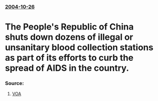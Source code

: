 ### [2004-10-26](/news/2004/10/26/index.md)

#  The People's Republic of China shuts down dozens of illegal or unsanitary blood collection stations as part of its efforts to curb the spread of AIDS in the country. 




### Source:

1. [VOA](http://www.voanews.com/english/2004-10-26-voa32.cfm)
